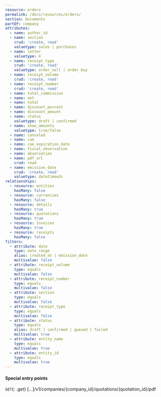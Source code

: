 ```yaml
---
resource: orders
permalink: /docs/resources/orders/
section: Documents
partOf: company
attributes:
  - name: author_id
  - name: section
    crud: 'create, read'
    valuetype: sales | purchases
  - name: letter
    valuetype: X
  - name: receipt_type
    crud: 'create, read'
    valuetype: order_sell | order_buy
  - name: receipt_volume
    crud: 'create, read'
  - name: receipt_number
    crud: 'create, read'
  - name: total_commission
  - name: net
  - name: total
  - name: discount_percent
  - name: discount_amount
  - name: status
    valuetype: draft | confirmed
  - name: show_amounts
    valuetype: true/false
  - name: canceled
  - name: cae
  - name: cae_expiration_date
  - name: fiscal_observation
  - name: observation
  - name: pdf_url
    crud: read
  - name: emission_date
    crud: 'create, read'
    valuetype: datetimew3c
relationships:
  - resource: entities
    hasMany: false
  - resource: currencies
    hasMany: false
  - resource: details
    hasMany: true
  - resource: quotations
    hasMany: true
  - resource: Invoices
    hasMany: true
  - resource: receipts
    hasMany: false
filters:
  - attribute: date
    type: date_range
    alias: created_at | emission_date
    multivalue: false
  - attribute: receipt_volume
    type: equals
    multivalue: false
  - attribute: receipt_number
    type: equals
    multivalue: false
  - attribute: section
    type: equals
    multivalue: false
  - attribute: receipt_type
    type: equals
    multivalue: false
  - attribute: status
    type: equals
    alias: draft | confirmed | queued | failed
    multivalue: true
  - attribute: entity_name
    type: equals
    multivalue: true
  - attribute: entity_id
    type: equals
    multivalue: true
---
```


#### Special entry points

`GET`{: .get} [...]/v1/companies/{company_id}/quotations/{quotation_id}/pdf
